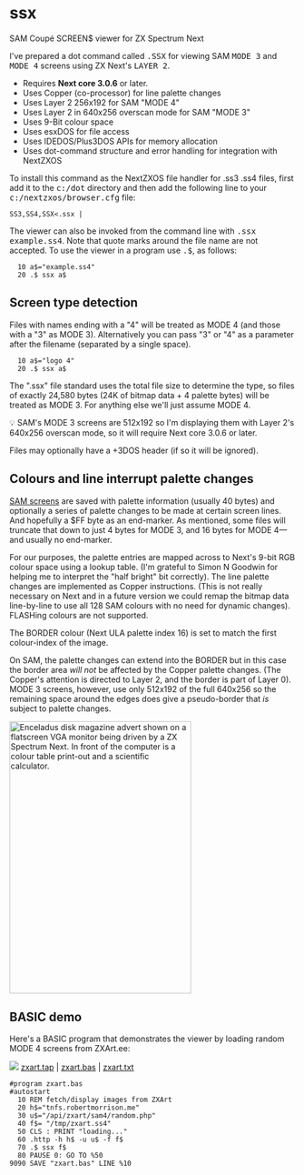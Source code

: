 # ssx
SAM Coupé SCREEN$ viewer for ZX Spectrum Next

I've prepared a dot command called <kbd>.SSX</kbd> for viewing SAM <kbd>MODE 3</kbd> and <kbd>MODE 4</kbd> screens using ZX Next's&nbsp;<kbd>LAYER 2</kbd>.
  
- Requires **Next core 3.0.6** or later.
- Uses Copper (co-processor) for line palette changes
- Uses Layer 2 256x192 for SAM "MODE 4"
- Uses Layer 2 in 640x256 overscan mode for SAM "MODE 3"
- Uses 9-Bit colour space
- Uses esxDOS for file access
- Uses IDEDOS/Plus3DOS APIs for memory allocation
- Uses dot-command structure and error handling for integration with NextZXOS

To install this command as the NextZXOS file handler for .ss3 .ss4 files, first add it to the <kbd>c:/dot</kbd> directory and then add the following line to your <kbd>c:/nextzxos/browser.cfg</kbd> file:

    SS3,SS4,SSX<.ssx |

The viewer can also be invoked from the command line with <kbd>.ssx example.ss4</kbd>. Note that quote marks around the file name are not accepted. To use the viewer in a program use <kbd>.$</kbd>, as follows:</p>

      10 a$="example.ss4"
      20 .$ ssx a$
      
<h2>Screen type detection</h2>

Files with names ending with a "4" will be treated as MODE 4 (and those with a "3" as MODE 3). Alternatively you can pass "3" or "4" as a parameter after the filename (separated by a single space).

      10 a$="logo 4"
      20 .$ ssx a$

The ".ssx" file standard uses the total file size to determine the type, so files of exactly 24,580 bytes (24K of bitmap data + 4 palette bytes) will be treated as MODE 3. For anything else we'll just assume MODE 4.

💡 SAM's MODE 3 screens are 512x192 so I'm displaying them with Layer 2's 640x256 overscan mode, so it will require Next core 3.0.6 or later.

Files may optionally have a +3DOS header (if so it will be ignored).

<h2>Colours and line interrupt palette changes</h2>

<a href="https://www.worldofsam.org/products/screen-modes">SAM screens</a> are saved with palette information (usually 40 bytes) and optionally a series of palette changes to be made at certain screen lines. And hopefully a $FF byte as an end-marker. As mentioned, some files will truncate that down to just 4 bytes for MODE 3, and 16 bytes for MODE 4&mdash;and usually no end-marker.

For our purposes, the palette entries are mapped across to Next's 9-bit RGB colour space using a lookup table. (I'm grateful to Simon N Goodwin for helping me to interpret the "half bright" bit correctly). The line palette changes are implemented as Copper instructions. (This is not really necessary on Next and in a future version we could remap the bitmap data line-by-line to use all 128 SAM colours with no need for dynamic changes). FLASHing colours are not supported.

The BORDER colour (Next ULA palette index 16) is set to match the first colour-index of the image.

On SAM, the palette changes can extend into the BORDER but in this case the border area <em>will not</em> be affected by the Copper palette changes. (The Copper's attention is directed to Layer 2, and the border is part of Layer 0). MODE 3 screens, however, use only 512x192 of the full 640x256 so the remaining space around the edges does give a pseudo-border that *is* subject to palette changes.

<img src="https://robertmorrison.me/spectrum/next/samscreen/enceladus.jpeg" width="320" height="479" alt="Enceladus disk magazine advert shown on a flatscreen VGA monitor being driven by a ZX Spectrum Next. In front of the computer is a colour table print-out and a scientific calculator.">

<h2>BASIC demo</h2>

Here's a BASIC program that demonstrates the viewer by loading random MODE 4 screens from ZXArt.ee:

<img src="https://robertmorrison.me/public/files/tap.png">
<a href="bas/zxart.tap">zxart.tap</a> | <a href="bas/zxart.bas">zxart.bas</a> | <a href="bas/zxart.txt">zxart.txt</a>

    #program zxart.bas
    #autostart
      10 REM fetch/display images from ZXArt
      20 h$="tnfs.robertmorrison.me"
      30 u$="/api/zxart/sam4/random.php"
      40 f$= "/tmp/zxart.ss4"
      50 CLS : PRINT "loading..."
      60 .http -h h$ -u u$ -f f$
      70 .$ ssx f$
      80 PAUSE 0: GO TO %50
    9090 SAVE "zxart.bas" LINE %10
